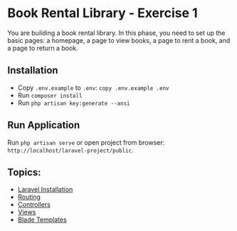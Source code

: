 #  Book Rental Library - Exercise 1

You are building a book rental library. In this phase, you need to set up the basic pages: a homepage, a page to view books, a page to rent a book, and a page to return a book.

## Installation

- Copy `.env.example` to `.env`: `copy .env.example .env`
- Run `composer install`
- Run `php artisan key:generate --ansi`

## Run Application

Run `php artisan serve` or open project from browser: `http://localhost/laravel-project/public`.

## Topics:
- [Laravel Installation](https://laravel.com/docs/10.x/installation)
- [Routing](https://laravel.com/docs/10.x/routing)
- [Controllers](https://laravel.com/docs/10.x/controllers)
- [Views](https://laravel.com/docs/10.x/views)
- [Blade Templates](https://laravel.com/docs/10.x/blade)

